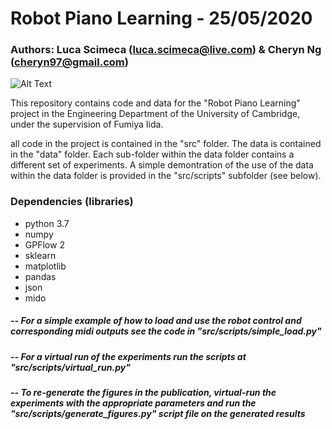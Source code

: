 # Robot Piano Learning - 25/05/2020

### Authors: Luca Scimeca (luca.scimeca@live.com) & Cheryn Ng (cheryn97@gmail.com)

![Alt Text](https://github.com/lucascimeca/robo_piano_learning/blob/master/assets/piano_playing_palpation_short.gif)


This repository contains code and data for the "Robot Piano Learning" project in the Engineering Department of the University of Cambridge, under the supervision of Fumiya Iida. 

all code in the project is contained in the "src" folder. The data is contained in the "data" folder. Each sub-folder within the data folder contains a different set of experiments. A simple demontration of the use of the data within the data folder is provided in the "src/scripts" subfolder (see below).

### Dependencies (libraries)
-  python 3.7
 - numpy 
 - GPFlow 2
 - sklearn
 - matplotlib
 - pandas 
 - json
 - mido

##### -- For a simple example of how to load and use the robot control and corresponding midi outputs see the code in "src/scripts/simple_load.py"
##### -- For a virtual run of the experiments run the scripts at "src/scripts/virtual_run.py"
##### -- To re-generate the figures in the publication, virtual-run the experiments with the appropriate parameters and run the "src/scripts/generate_figures.py" script file on the generated results
